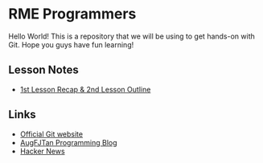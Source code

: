 # RME Programmers

Hello World! This is a repository that we will be using to get hands-on with Git. Hope you guys have fun learning!

## Lesson Notes

- [1st Lesson Recap & 2nd Lesson Outline](https://gist.github.com/AugFJTan/c021b2d28ac135a1d800a5538b871b39)

## Links

- [Official Git website](https://git-scm.com/)
- [AugFJTan Programming Blog](https://augfjtan.github.io/)
- [Hacker News](https://news.ycombinator.com/)
